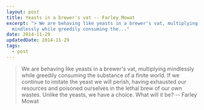 ```yaml
---
layout: post
title: Yeasts in a brewer's vat -- Farley Mowat
excerpt: "> We are behaving like yeasts in a brewer's vat, multiplying
  mindlessly while greedily consuming the..."
date: 2014-11-29
updatedDate: 2014-11-29
tags:
  - post
---
```


> We are behaving like yeasts in a brewer's vat, multiplying mindlessly while greedily consuming the substance of a finite world. If we continue to imitate the yeast we will perish, having exhausted our resources and poisoned ourselves in the lethal brew of our own wastes. Unlike the yeasts, we have a choice. What will it be? -- Farley Mowat
